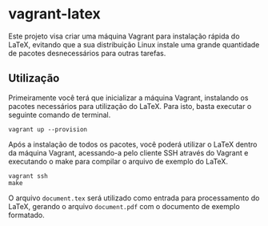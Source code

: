 # vagrant-latex

Este projeto visa criar uma máquina Vagrant para instalação rápida do LaTeX,
evitando que a sua distribuição Linux instale uma grande quantidade de pacotes
desnecessários para outras tarefas.

## Utilização

Primeiramente você terá que inicializar a máquina Vagrant, instalando os pacotes
necessários para utilização do LaTeX. Para isto, basta executar o seguinte
comando de terminal.

```
vagrant up --provision
```

Após a instalação de todos os pacotes, você poderá utilizar o LaTeX dentro da
máquina Vagrant, acessando-a pelo cliente SSH através do Vagrant e executando o
make para compilar o arquivo de exemplo do LaTeX.

```
vagrant ssh
make
```

O arquivo `document.tex` será utilizado como entrada para processamento do
LaTeX, gerando o arquivo `document.pdf` com o documento de exemplo formatado.
